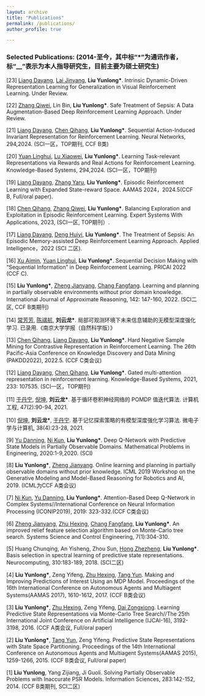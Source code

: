 ```yaml
---
layout: archive
title: "Publications"
permalink: /publications/
author_profile: true

---
```


### Selected Publications: (2014-至今，其中标“\*”为通讯作者，标“\_\_”表示为本人指导研究生，目前主要为硕士研究生)
\[23\] <u>Liang Dayang</u>, <u>Lai Jinyang</u>, __Liu Yunlong\*__\. Intrinsic Dynamic-Driven Representation Learning for Generalization in Visual Reinforcement Learning\. Under Review\.

\[22\] <u>Zhang Qiwei</u>, Lin Bin, __Liu Yunlong\*__\. Safe Treatment of Sepsis: A Data Augmentation-Based Deep Reinforcement Learning Approach\. Under Review\.

\[21\] <u>Liang Dayang</u>, <u>Chen Qihang</u>, __Liu Yunlong\*__\. Sequential Action-Induced Invariant Representation for Reinforcement Learning\. Neural Networks, 294,2024\. \(SCI一区，TOP期刊, CCF B类\)

\[20\] <u>Yuan Linghui</u>, <u>Lu Xiaowei</u>, __Liu Yunlong\*__\. Learning Task-relevant Representations via Rewards and Real Actions  for Reinforcement Learning\.  Knowledge-Based Systems, 294,2024\. \(SCI一区，TOP期刊\)

\[19\] <u>Liang Dayang</u>, <u>Zhang Yaru</u>, __Liu Yunlong\*__\. Episodic Reinforcement Learning with Expanded State-reward Space\. AAMAS 2024，2024.5(CCF B, Full/oral paper)\. 

\[18\] <u>Chen Qihang</u>, <u>Zhang Qiwei</u>, __Liu Yunlong\*__\. Balancing Exploration and Exploitation in Episodic Reinforcement Learning\. Expert Systems With Applications, 2023, (SCI一区, TOP期刊）\. 

\[17\] <u>Liang Dayang</u>, <u>Deng Huiyi</u>, __Liu Yunlong\*__\. The Treatment of Sepsis: An Episodic Memory-assisted Deep Reinforcement Learning Approach\. Applied Intelligence，2022 (SCI 二区)\.

\[16\] <u>Xu Aimin</u>, <u>Yuan Linghui</u>, __Liu Yunlong\*__\. Sequential Decision Making with “Sequential Information” in Deep Reinforcement Learning\. PRICAI 2022 (CCF C)\.

\[15\] __Liu Yunlong\*__, <u>Zheng Jianyang</u>, <u>Chang Fangfang</u>\. Learning and planning in partially observable environments without prior domain knowledge\. International Journal of Approximate Reasoning, 142: 147-160, 2022\. \(SCI二区, CCF B类期刊\)

\[14\] <u>常芳芳</u>, <u>陈祺航</u>, __刘云龙\*__\. 局部可观测环境下未来信息辅助的无模型深度强化学习. 已录用.《南京大学学报（自然科学版）》

\[13\] <u>Chen Qihang</u>, <u>Liang Dayang</u>, __Liu Yunlong\*__\. Hard Negative Sample Mining for Contrastive Representation in Reinforcement Learning\. The 26th Pacific-Asia Conference on Knowledge Discovery and Data Mining (PAKDD2022), 2022\.5\. \(CCF C类会议\)

\[12\] <u>Liang Dayang</u>, <u>Chen Qihang</u>, __Liu Yunlong\*__\. Gated multi\-attention representation in reinforcement learning\. Knowledge-Based Systems, 2021, 233: 107535\. \(SCI一区，TOP期刊\)

\[11\] <u>于丹宁</u>, <u>倪坤</u>, __刘云龙\*__\. 基于循环卷积神经网络的 POMDP 值迭代算法\. 计算机工程, 47\(2\):90\-94, 2021\.

\[10\] <u>倪坤</u>, __刘云龙\*__, <u>于丹宁</u>\. 基于记忆探索策略的有模型深度强化学习算法\. 微电子学与计算机, 38\(4\):23\-28, 2021\.

\[9\] <u>Yu Danning</u>, <u>Ni Kun</u>, __Liu Yunlong\*__\. Deep Q\-Network with Predictive State Models in Partially Observable Domains\. Mathematical Problems in Engineering, 2020:1\-9,2020\. \(SCI\)

\[8\] __Liu Yunlong\*__, <u>Zheng Jianyang</u>\. Online learning and planning in partially observable domains without prior knowledge\. ICML 2019 Workshop on the Generative Modeling and Model\-Based Reasoning for Robotics and AI, 2019\. \(ICML为CCF A类会议\)

\[7\] <u>Ni Kun</u>, <u>Yu Danning</u>, __Liu Yunlong\*__\. Attention\-Based Deep Q\-Network in Complex Systems//International Conference on Neural Information Processing \(ICONIP2019\), 2019: 323-332\.\(CCF C类会议\)

\[6\] <u>Zheng Jianyang</u>, <u>Zhu Hexing</u>, <u>Chang Fangfang</u>, __Liu Yunlong\*__\. An improved relief feature selection algorithm based on Monte\-Carlo tree search\. Systems Science and Control Engineering, 7\(1\):304\-310\. 

\[5\] Huang Chunqing, An Yisheng, Zhou Sun, <u>Hong Zhezheng</u>, __Liu Yunlong\*__\. Basis selection in spectral learning of predictive state representations\. Neurocomputing, 310:183\-189, 2018\. \(SCI二区\)

\[4\] __Liu Yunlong\*__, Zeng Yifeng, <u>Zhu Hexing</u>, <u>Tang Yun</u>\. Making and Improving Predictions of Interest Using an MDP Model\. Proceedings of the 16th International Conference on Autonomous Agents and Multiagent Systems\(AAMAS 2017\), 1610\-1612, 2017\. \(CCF B类会议\)

\[3\] __Liu Yunlong\*__, <u>Zhu Hexing</u>, Zeng Yifeng, <u>Dai Zongxiong</u>\. Learning Predictive State Representations via Monte\-Carlo Tree Search//The 25th International Joint Conference on Artificial Intelligence \(IJCAI-16\), 3192-3198, 2016\. \(CCF A类会议, Full/oral paper\)

\[2\] __Liu Yunlong\*__, <u>Tang Yun</u>, Zeng Yifeng\. Predictive State Representations with State Space Partitioning\. Proceedings of the 14th International Conference on Autonomous Agents and Multiagent Systems(AAMAS 2015), 1259-1266, 2015\. \(CCF B类会议, Full/oral paper\)

\[1\] __Liu Yunlong__, Yang Zijiang, Ji Guoli\. Solving Partially Observable Problems with Inaccurate PSR Models\. Information Sciences, 283:142-152, 2014\. \(CCF B类期刊, SCI二区\)
